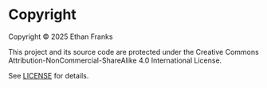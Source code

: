 # Copyright

Copyright © 2025 Ethan Franks

This project and its source code are protected under the Creative Commons Attribution-NonCommercial-ShareAlike 4.0 International License.

See [LICENSE](./LICENSE.md) for details.
